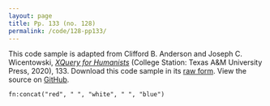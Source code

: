 ```yaml
---
layout: page
title: Pp. 133 (no. 128)
permalink: /code/128-pp133/
---
```


This code sample is adapted from Clifford B. Anderson and Joseph C. Wicentowski, 
[_XQuery for Humanists_](/) (College Station: Texas A&M University Press, 2020), 133. 
Download this code sample in its [raw form](/code/128-pp133/128-pp133.xq).
View the source on [GitHub](https://github.com/coding4humanists/xquery4humanists/blob/release/code/128-pp133/128-pp133.xq).

```xquery
fn:concat("red", " ", "white", " ", "blue")
```  
